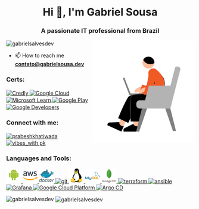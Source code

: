 <h1 align="center">Hi 👋, I'm Gabriel Sousa</h1>
<h3 align="center">A passionate IT professional from Brazil</h3>
<img align="right" alt="Coding" width="275" src="https://github.com/gabrielsalvesdev/gabrielsalvesdev/blob/main/cod.gif">

<p align="left"> <img src="https://komarev.com/ghpvc/?username=gabrielsalvesdev&label=Profile%20views&color=0e75b6&style=flat" alt="gabrielsalvesdev" /> </p>



- 📫 How to reach me **contato@gabrielsousa.dev**

<h3 align="left">Certs:</h3>
<p align="left">
  <a href="https://www.credly.com/users/gabriel-alves-sousa/badges" target="blank">
    <img align="center" src="https://img.shields.io/badge/Credly-FF6F00?style=for-the-badge&logo=credly&logoColor=white" alt="Credly" />
  </a>
  <a href="https://partner.cloudskillsboost.google/public_profiles/a3df8eb8-fa38-40f7-88b4-a724bc5da6df" target="blank">
    <img align="center" src="https://img.shields.io/badge/Google_Cloud-4285F4?style=for-the-badge&logo=google-cloud&logoColor=white" alt="Google Cloud" />
  </a>
  <a href="https://learn.microsoft.com/pt-br/users/gabrielalves-5724/" target="blank">
    <img align="center" src="https://img.shields.io/badge/Microsoft_Learn-258FFA?style=for-the-badge&logo=microsoft&logoColor=white" alt="Microsoft Learn" />
  </a>
  <a href="https://play.google.com/store/apps/dev?id=7965430288465312211" target="blank">
    <img align="center" src="https://img.shields.io/badge/Google_Play-414141?style=for-the-badge&logo=google-play&logoColor=white" alt="Google Play" />
  </a>
  <a href="https://developers.google.com/profile/u/gabrielsousa" target="blank">
    <img align="center" src="https://img.shields.io/badge/Google_Developers-0F9D58?style=for-the-badge&logo=google-developers&logoColor=white" alt="Google Developers" />
  </a>
</p>


<h3 align="left">Connect with me:</h3>
<p align="left">
<a href="https://www.linkedin.com/in/gabriel-sousa-dev/" target="blank"><img align="center" src="https://raw.githubusercontent.com/rahuldkjain/github-profile-readme-generator/master/src/images/icons/Social/linked-in-alt.svg" alt="prabeshkhatiwada" height="30" width="40" />
<a href="https://instagram.com/gabrielsousa.dev" target="blank"><img align="center" src="https://raw.githubusercontent.com/rahuldkjain/github-profile-readme-generator/master/src/images/icons/Social/instagram.svg" alt="vibes_with pk" height="30" width="40" /></a>

<h3 align="left">Languages and Tools:</h3>
<p align="left"> 
  <a href="https://developer.android.com" target="_blank" rel="noreferrer"> 
    <img src="https://raw.githubusercontent.com/devicons/devicon/master/icons/android/android-original-wordmark.svg" alt="android" width="40" height="40"/> 
  </a> 
  <a href="https://aws.amazon.com" target="_blank" rel="noreferrer"> 
    <img src="https://raw.githubusercontent.com/devicons/devicon/master/icons/amazonwebservices/amazonwebservices-original-wordmark.svg" alt="aws" width="40" height="40"/> 
  </a> 
  <a href="https://www.docker.com/" target="_blank" rel="noreferrer"> 
    <img src="https://raw.githubusercontent.com/devicons/devicon/master/icons/docker/docker-original-wordmark.svg" alt="docker" width="40" height="40"/> 
  </a> 
  <a href="https://git-scm.com/" target="_blank" rel="noreferrer"> 
    <img src="https://www.vectorlogo.zone/logos/git-scm/git-scm-icon.svg" alt="git" width="40" height="40"/> 
  </a> 
  <a href="https://www.linux.org/" target="_blank" rel="noreferrer"> 
    <img src="https://raw.githubusercontent.com/devicons/devicon/master/icons/linux/linux-original.svg" alt="linux" width="40" height="40"/> 
  </a> 
  <a href="https://www.mysql.com/" target="_blank" rel="noreferrer"> 
    <img src="https://raw.githubusercontent.com/devicons/devicon/master/icons/mysql/mysql-original-wordmark.svg" alt="mysql" width="40" height="40"/> 
  </a> 
  <a href="https://www.mongodb.com/" target="_blank" rel="noreferrer"> 
    <img src="https://raw.githubusercontent.com/devicons/devicon/master/icons/mongodb/mongodb-original-wordmark.svg" alt="mongodb" width="40" height="40"/> 
  </a> 
  <a href="https://www.terraform.io/" target="_blank" rel="noreferrer"> 
    <img src="https://www.vectorlogo.zone/logos/terraformio/terraformio-icon.svg" alt="terraform" width="40" height="40"/> 
  </a> 
  <a href="https://www.ansible.com/" target="_blank" rel="noreferrer"> 
    <img src="https://www.vectorlogo.zone/logos/ansible/ansible-icon.svg" alt="ansible" width="40" height="40"/> 
  <a href="https://grafana.com/" target="_blank" rel="noreferrer"> 
    <img src="https://www.vectorlogo.zone/logos/grafana/grafana-icon.svg" alt="Grafana" width="40" height="40"/> 
  </a> 
  <a href="https://cloud.google.com/" target="_blank" rel="noreferrer"> 
    <img src="https://www.vectorlogo.zone/logos/google_cloud/google_cloud-icon.svg" alt="Google Cloud Platform" width="40" height="40"/> 
  </a> 
  <a href="https://argoproj.github.io/cd/" target="_blank" rel="noreferrer"> 
    <img src="https://www.vectorlogo.zone/logos/argoprojio/argoprojio-icon.svg" alt="Argo CD" width="40" height="40"/> 
  </a>
</p>


<p><img align="left" src="https://github-readme-stats.vercel.app/api/top-langs?username=gabrielsalvesdev&show_icons=true&locale=en&layout=compact" alt="gabrielsalvesdev" /></p>

<p>&nbsp;<img align="center" src="https://github-readme-stats.vercel.app/api?username=gabrielsalvesdev&show_icons=true&locale=en" alt="gabrielsalvesdev" /></p>





